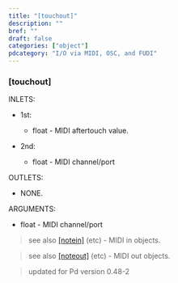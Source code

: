 ```yaml
---
title: "[touchout]"
description: ""
bref: ""
draft: false
categories: ["object"]
pdcategory: "I/O via MIDI, OSC, and FUDI"
---
```


### [touchout]

INLETS:

- 1st: 
 
  - float - MIDI aftertouch value.
  
- 2nd: 

  - float - MIDI channel/port

OUTLETS:
  
- NONE.
  
ARGUMENTS:

- float - MIDI channel/port


> see also [[notein]](../notein) (etc) - MIDI in objects.

> see also [[noteout]](../noteout) (etc) - MIDI out objects.

> updated for Pd version 0.48-2
 
